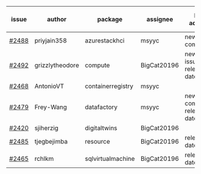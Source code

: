 | issue | author | package | assignee | bot advice | created date of issue | target release date | date from target |
| ------ | ------ | ------ | ------ | ------ | ------ | ------ | :-----: |
| [#2488](https://github.com/Azure/sdk-release-request/issues/2488) | priyjain358 | azurestackhci | msyyc | new comment.  <br> | 02-25 | 03-14 |   |
| [#2492](https://github.com/Azure/sdk-release-request/issues/2492) | grizzlytheodore | compute | BigCat20196 | new issue ! <br> release date < 2 ! <br> | 02-25 | 03-01 | -1 |
| [#2468](https://github.com/Azure/sdk-release-request/issues/2468) | AntonioVT | containerregistry | msyyc |   | 02-18 | 03-07 |   |
| [#2479](https://github.com/Azure/sdk-release-request/issues/2479) | Frey-Wang | datafactory | msyyc | new comment.  <br> release date < 2 ! <br> | 02-22 | 03-01 | -1 |
| [#2420](https://github.com/Azure/sdk-release-request/issues/2420) | sjiherzig | digitaltwins | BigCat20196 |   | 02-07 | 02-15 |   |
| [#2485](https://github.com/Azure/sdk-release-request/issues/2485) | tjegbejimba | resource | BigCat20196 |   release date < 2 ! <br> | 02-24 | 03-01 | -1 |
| [#2465](https://github.com/Azure/sdk-release-request/issues/2465) | rchlkm | sqlvirtualmachine | BigCat20196 |   release date < 2 ! <br> | 02-18 | 02-28 | -2 |
